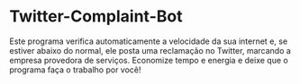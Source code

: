 # Twitter-Complaint-Bot
Este programa verifica automaticamente a velocidade da sua internet e, se estiver abaixo do normal, ele posta uma reclamação no Twitter, marcando a empresa provedora de serviços. Economize tempo e energia e deixe que o programa faça o trabalho por você!
